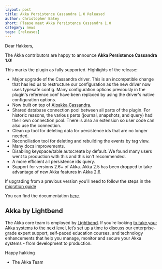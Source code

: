 ```yaml
---
layout: post
title: Akka Persistence Cassandra 1.0 Released
author: Christopher Batey
short: Please meet Akka Persistence Cassandra 1.0
category: news
tags: [releases]
---
```


Dear Hakkers,

The Akka contributors are happy to announce **Akka Persistence Cassandra 1.0**!

This marks the plugin as fully supported. Highlights of the release:

* Major upgrade of the Cassandra driver. This is an incompatible change that has led us to restructure our configuration as the new driver now uses typesafe config. Many configuration options previously in the plugin's reference.conf have been replaced by using the driver's native configuration options.
* Now built on top of [Alpakka Cassandra](https://doc.akka.io/docs/alpakka/current/cassandra.html).
* Shared database connection pool between all parts of the plugin. For historic reasons, the various parts (journal, snapshots, and query) had their own connection pool. There is also an extension so user code can also use the connection.
* Clean up tool for deleting data for persistence ids that are no longer needed.
* Reconciliation tool for deleting and rebuilding the events by tag view.
* Many docs improvements.
* Disabling keyspace/table autocreate by default. We found many users went to production with this and this isn't recommended.
* A more efficient all persistence ids query.
* Support for versions 2.6+ of Akka. Akka 2.5 has been dropped to take advantage of new Akka features in Akka 2.6.

If upgrading from a previous version you'll need to follow the steps in the [migration guide](https://doc.akka.io/docs/akka-persistence-cassandra/current/migrations.html)

You can find the documentation [here](https://doc.akka.io/docs/akka-persistence-cassandra/current/).


## Akka by Lightbend

The Akka core team is employed by [Lightbend](https://www.lightbend.com/). If you’re looking [to take your Akka systems to the next level](https://www.lightbend.com/akka-platform#subscription), let’s [set up a time](https://www.lightbend.com/contact) to discuss our enterprise-grade expert support, self-paced education courses, and technology enhancements that help you manage, monitor and secure your Akka systems - from development to production.

Happy hakking

- The Akka Team